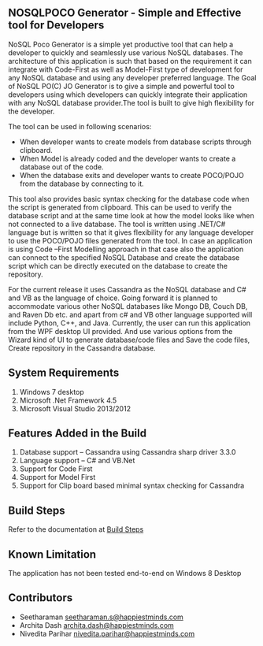 ## NOSQLPOCO Generator - Simple and Effective tool for Developers
NoSQL Poco Generator is a simple yet productive tool that can help a developer to quickly and seamlessly use various NoSQL databases. The architecture of this application is such that based on the requirement it can integrate with Code-First as well as Model-First type of development for any NoSQL database and using any developer preferred language.
The Goal of NoSQL PO(C) JO Generator is to give a simple and powerful tool to developers using which developers can quickly integrate their application with any NoSQL database provider.The tool is built to give high flexibility for the developer. 

The tool can be used in following scenarios:
*	When developer wants to create models from database scripts through clipboard.
*	When Model is already coded and the developer wants to create a database out of the code.
*	When the database exits and developer wants to create POCO/POJO from the database by connecting to it.

This tool also provides basic syntax checking for the database code when the script is generated from clipboard. This can be used to verify the database script and at the same time look at how the model looks like when not connected to a live database. The tool is written using .NET/C# language but is written so that it gives flexibility for any language developer to use the POCO/POJO files generated from the tool.
In case an application is using Code –First Modelling approach in that case also the application can connect to the specified NoSQL Database and create the database script which can be directly executed on the database to create the repository.

For the current release it uses Cassandra as the NoSQL database and C# and VB as the language of choice. Going forward it is planned to accommodate various other NoSQL databases like Mongo DB, Couch DB, and Raven Db etc. and apart from c# and VB other language supported will include Python, C++, and Java. Currently, the user can run this application from the WPF desktop UI provided. And use various options from the Wizard kind of UI to generate database/code files and Save the code files, Create repository in the Cassandra database.

## System Requirements
  1.	Windows 7 desktop
  2.	Microsoft .Net Framework 4.5
  3.	Microsoft Visual Studio 2013/2012

## Features Added in the Build
 1.	Database support – Cassandra using Cassandra sharp driver 3.3.0
 2.	Language support –  C# and VB.Net
 3.	Support for Code First 
 4.	Support for Model First
 5.	Support for Clip board based minimal syntax checking for Cassandra
 
## Build Steps
  Refer to the documentation at [Build Steps](https://github.com/HappiestMinds/NoSQLPOCOGenerator/wiki/Build-Steps)

## Known Limitation
 The application has not been tested end-to-end on Windows 8 Desktop

## Contributors
* Seetharaman    seetharaman.s@happiestminds.com
* Archita Dash   archita.dash@happiestminds.com
* Nivedita Parihar nivedita.parihar@happiestminds.com

